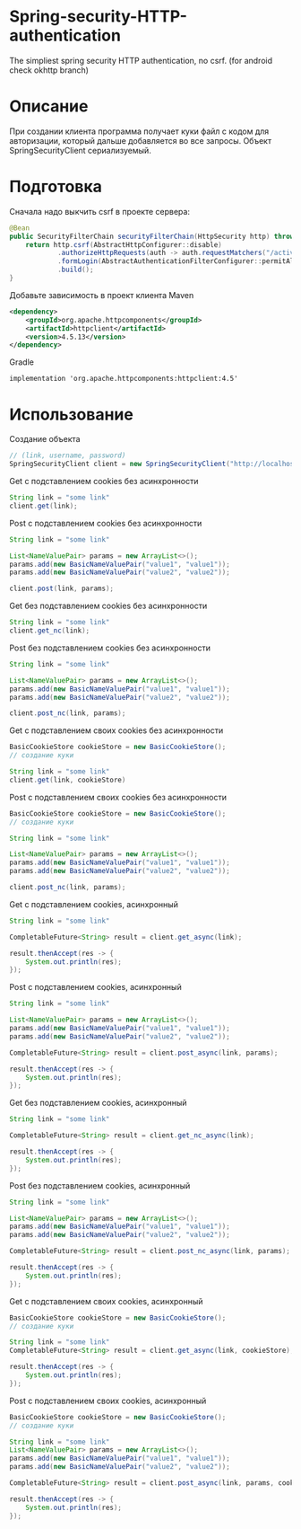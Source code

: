 # Spring-security-HTTP-authentication
The simpliest spring security HTTP authentication, no csrf. (for android check okhttp branch)

# Описание
При создании клиента программа получает куки файл с кодом для авторизации, который дальше добавляется во все запросы.
Объект SpringSecurityClient сериализуемый. 

# Подготовка
Сначала надо выкчить csrf в проекте сервера:
```java
@Bean
public SecurityFilterChain securityFilterChain(HttpSecurity http) throws Exception {
    return http.csrf(AbstractHttpConfigurer::disable)
            .authorizeHttpRequests(auth -> auth.requestMatchers("/activities/**", "/operations/**").authenticated())
            .formLogin(AbstractAuthenticationFilterConfigurer::permitAll)
            .build();
}
```
Добавьте зависимость в проект клиента
Maven
```xml
<dependency>
    <groupId>org.apache.httpcomponents</groupId>
    <artifactId>httpclient</artifactId>
    <version>4.5.13</version>
</dependency>
```
Gradle
```
implementation 'org.apache.httpcomponents:httpclient:4.5'
```

# Использование

Создание объекта
```java
// (link, username, password)
SpringSecurityClient client = new SpringSecurityClient("http://localhost:8080/login", "admin", "admin");
```

Get с подставлением cookies без асинхронности
```java
String link = "some link"
client.get(link);
```

Post с подставлением cookies без асинхронности
```java
String link = "some link"

List<NameValuePair> params = new ArrayList<>();
params.add(new BasicNameValuePair("value1", "value1"));
params.add(new BasicNameValuePair("value2", "value2"));

client.post(link, params);
```

Get без подставлением cookies без асинхронности
```java
String link = "some link"
client.get_nc(link);
```

Post без подставлением cookies без асинхронности
```java
String link = "some link"

List<NameValuePair> params = new ArrayList<>();
params.add(new BasicNameValuePair("value1", "value1"));
params.add(new BasicNameValuePair("value2", "value2"));

client.post_nc(link, params);
```

Get с подставлением своих cookies без асинхронности
```java
BasicCookieStore cookieStore = new BasicCookieStore();
// создание куки 

String link = "some link"
client.get(link, cookieStore)

```

Post с подставлением своих cookies без асинхронности
```java
BasicCookieStore cookieStore = new BasicCookieStore();
// создание куки 

String link = "some link"

List<NameValuePair> params = new ArrayList<>();
params.add(new BasicNameValuePair("value1", "value1"));
params.add(new BasicNameValuePair("value2", "value2"));

client.post_nc(link, params);
```

Get с подставлением cookies, асинхронный
```java
String link = "some link"

CompletableFuture<String> result = client.get_async(link);

result.thenAccept(res -> {
    System.out.println(res);
});
```

Post с подставлением cookies, асинхронный
```java
String link = "some link"

List<NameValuePair> params = new ArrayList<>();
params.add(new BasicNameValuePair("value1", "value1"));
params.add(new BasicNameValuePair("value2", "value2"));

CompletableFuture<String> result = client.post_async(link, params);

result.thenAccept(res -> {
    System.out.println(res);
});
```

Get без подставлением cookies, асинхронный
```java
String link = "some link"

CompletableFuture<String> result = client.get_nc_async(link);

result.thenAccept(res -> {
    System.out.println(res);
});
```

Post без подставлением cookies, асинхронный
```java
String link = "some link"

List<NameValuePair> params = new ArrayList<>();
params.add(new BasicNameValuePair("value1", "value1"));
params.add(new BasicNameValuePair("value2", "value2"));

CompletableFuture<String> result = client.post_nc_async(link, params);

result.thenAccept(res -> {
    System.out.println(res);
});
```

Get с подставлением своих cookies, асинхронный
```java
BasicCookieStore cookieStore = new BasicCookieStore();
// создание куки 

String link = "some link"
CompletableFuture<String> result = client.get_async(link, cookieStore);

result.thenAccept(res -> {
    System.out.println(res);
});

```

Post с подставлением своих cookies, асинхронный
```java
BasicCookieStore cookieStore = new BasicCookieStore();
// создание куки 

String link = "some link"
List<NameValuePair> params = new ArrayList<>();
params.add(new BasicNameValuePair("value1", "value1"));
params.add(new BasicNameValuePair("value2", "value2"));

CompletableFuture<String> result = client.post_async(link, params, cookieStore);

result.thenAccept(res -> {
    System.out.println(res);
});
```
